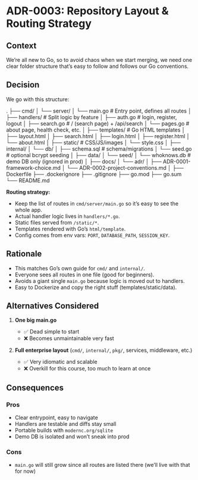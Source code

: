 # ADR-0003: Repository Layout & Routing Strategy

## Context
We’re all new to Go, so to avoid chaos when we start merging, we need one clear folder structure that’s easy to follow and follows our Go conventions.

## Decision
We go with this structure:

.
├── cmd/
│   └── server/
│       └── main.go              # Entry point, defines all routes
│
├── handlers/                    # Split logic by feature
│   ├── auth.go                  # login, register, logout
│   ├── search.go                # / (search page) + /api/search
│   └── pages.go                 # about page, health check, etc.
│
├── templates/                   # Go HTML templates
│   ├── layout.html
│   ├── search.html
│   ├── login.html
│   ├── register.html
│   └── about.html
│
├── static/                      # CSS/JS/images
│   └── style.css
│
├── internal/
│   └── db/
│       ├── schema.sql           # schema/migrations
│       └── seed.go              # optional bcrypt seeding
│
├── data/
│   └── seed/
│       └── whoknows.db          # demo DB only (ignored in prod)
│
├── docs/
│   └── adr/
│       ├── ADR-0001-framework-choice.md
│       └── ADR-0002-project-conventions.md
│
├── Dockerfile
├── .dockerignore
├── .gitignore
├── go.mod
├── go.sum
└── README.md

**Routing strategy:**
- Keep the list of routes in `cmd/server/main.go` so it’s easy to see the whole app.  
- Actual handler logic lives in `handlers/*.go`.  
- Static files served from `/static/*`.  
- Templates rendered with Go’s `html/template`.  
- Config comes from env vars: `PORT`, `DATABASE_PATH`, `SESSION_KEY`.

## Rationale
- This matches Go’s own guide for `cmd/` and `internal/`.  
- Everyone sees all routes in one file (good for beginners).  
- Avoids a giant single `main.go` because logic is moved out to handlers.  
- Easy to Dockerize and copy the right stuff (templates/static/data).  

## Alternatives Considered
1. **One big main.go**  
   - ✅ Dead simple to start  
   - ❌ Becomes unmaintainable very fast  

2. **Full enterprise layout** (`cmd/`, `internal/`, `pkg/`, services, middleware, etc.)  
   - ✅ Very idiomatic and scalable  
   - ❌ Overkill for this course, too much to learn at once  

## Consequences
### Pros
- Clear entrypoint, easy to navigate  
- Handlers are testable and diffs stay small  
- Portable builds with `modernc.org/sqlite`  
- Demo DB is isolated and won’t sneak into prod  

### Cons
- `main.go` will still grow since all routes are listed there (we’ll live with that for now)  
